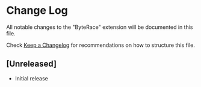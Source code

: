 # Change Log

All notable changes to the "ByteRace" extension will be documented in this file.

Check [Keep a Changelog](http://keepachangelog.com/) for recommendations on how to structure this file.

## [Unreleased]

- Initial release
